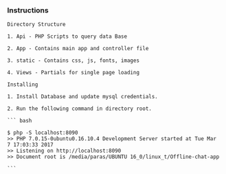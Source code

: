 ### Instructions

` Directory Structure `

	1. Api - PHP Scripts to query data Base
	
	2. App - Contains main app and controller file
	
	3. static - Contains css, js, fonts, images
	
	4. Views - Partials for single page loading

` Installing `

	1. Install Database and update mysql credentials.
	
	2. Run the following command in directory root.
	
	``` bash
	
	$ php -S localhost:8090
	>> PHP 7.0.15-0ubuntu0.16.10.4 Development Server started at Tue Mar  7 17:03:33 2017
	>> Listening on http://localhost:8090
	>> Document root is /media/paras/UBUNTU 16_0/linux_t/Offline-chat-app
	
	```
